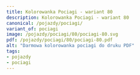 ```yaml
---
title: Kolorowanka Pociagi - wariant 80
description: Kolorowanka Pociagi - wariant 80
canonical: /pojazdy/pociagi/
variant_of: pociagi
image: /pojazdy/pociagi/80/pociagi-80.svg
pdf: /pojazdy/pociagi/80/pociagi-80.pdf
alt: "Darmowa kolorowanka pociagi do druku PDF"
tags:
- pojazdy
- pociagi
---
```

